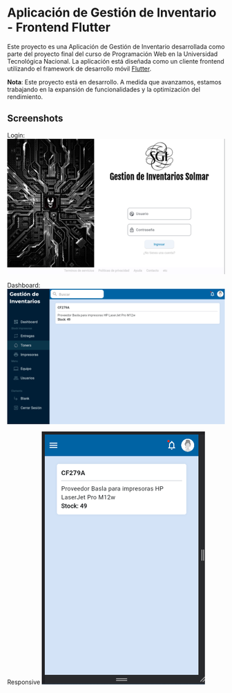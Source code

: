 # Aplicación de Gestión de Inventario - Frontend Flutter

Este proyecto es una Aplicación de Gestión de Inventario desarrollada como parte del proyecto final del curso de Programación Web en la Universidad Tecnológica Nacional. La aplicación está diseñada como un cliente frontend utilizando el framework de desarrollo móvil [Flutter](https://flutter.dev/).

**Nota**: Este proyecto está en desarrollo. A medida que avanzamos, estamos trabajando en la expansión de funcionalidades y la optimización del rendimiento.

## Screenshots 
Login: 
![Login](/assets/capturas/login.png)

Dashboard:
![Sección Toners](/assets/capturas/toner.png)

Responsive
![Toners resolucion minima](/assets/capturas/responsive.png)